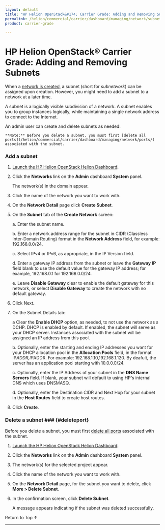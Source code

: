 ```yaml
---
layout: default
title: "HP Helion OpenStack&#174; Carrier Grade: Adding and Removing Subnets"
permalink: /helion/commercial/carrier/dashboard/managing/network/subnet/
product: carrier-grade

---
```

<!--UNDER REVISION-->

<script>

function PageRefresh {
onLoad="window.refresh"
}

PageRefresh();

</script>

<!--
<p style="font-size: small;"> <a href="/helion/commercial/carrier/ga1/install/">&#9664; PREV</a> | <a href="/helion/commercial/carrier/ga1/install-overview/">&#9650; UP</a> | <a href="/helion/commercial/carrier/ga1/">NEXT &#9654;</a></p> 
-->

# HP Helion OpenStack&#174; Carrier Grade: Adding and Removing Subnets

When a [network is created](/helion/commercial/carrier/dashboard/managing/network/create/), a subnet (short for *subnetwork*) can be assigned upon creation. However, you might need to add a subnet to a network at a later time.

A subnet is a logically visible subdivision of a network. A subnet enables you to group instances logically, while maintaining a single network address to connect to the Internet.

An admin user can create and delete subnets as needed. 

	**Note:** Before you delete a subnet, you must first [delete all ports](/helion/commercial/carrier/dashboard/managing/network/ports/) associated with the subnet.

### Add a subnet

1. [Launch the HP Helion OpenStack Helion Dashboard](/helion/openstack/carrier/dashboard/login/).

2. Click the **Networks** link on the **Admin** dashboard **System** panel.

	The network(s) in the domain appear. 

3. Click the name of the network you want to work with.

4. On the **Network Detail** page click **Create Subnet**.

5. On the **Subnet** tab of the **Create Network** screen:

	a. Enter the subnet name.

	b. Enter a network address range for the subnet in CIDR (Classless Inter-Domain Routing) format in the **Network Address** field, for example: 192.168.0.0/24.

	c. Select IPv4 or IPv6, as appropriate, in the IP Version field.

	d. Enter a gateway IP address from the subnet or leave the **Gateway IP** field blank to use the default value for the gateway IP address; for example, 192.168.0.1 for 192.168.0.0/24.

	e. Leave **Disable Gateway** clear to enable the default gateway for this network, or select **Disable Gateway** to create the network with no default gateway.

6. Click Next.

7. On the Subnet Details tab:

	a Clear the **Enable DHCP** option, as needed, to not use the network as a DCHP. DHCP is enabled by default. If enabled, the subnet will serve as your DHCP server. Instances associated with the subnet will be assigned an IP address from this pool. 

	b. Optionally, enter the starting and ending IP addresses you want for your DHCP allocation pool in the **Allocation Pools** field, in the format IP*ADDR,IP*ADDR. For example: 192.168.1.10,192.168.1.120. By deafult, the server has an application pool starting with 10.0.0.0/24.

	c. Optionally, enter the IP Address of your subnet in the **DNS Name Servers** field. If blank, your subnet will default to using HP's internal DNS which uses DNSMASQ.

	d. Optionally, enter the Destination CIDR and Next Hop for your subnet in the **Host Routes** field to create host routes.

8. Click **Create**.  

### Delete a subnet ### {#deleteport}

Before you delete a subnet, you must first [delete all ports](/helion/commercial/carrier/dashboard/managing/network/ports/) associated with the subnet.

1. [Launch the HP Helion OpenStack Helion Dashboard](/helion/openstack/carrier/dashboard/login/).

2. Click the **Networks** link on the **Admin** dashboard **System** panel.

3. The network(s) for the selected project appear. 

4. Click the name of the network you want to work with.

5. On the **Network Detail** page, for the subnet you want to delete, click **More &gt; Delete Subnet**.

6. In the confirmation screen, click **Delete Subnet**.  

	A message appears indicating if the subnet was deleted successfully.

<a href="#top" style="padding:14px 0px 14px 0px; text-decoration: none;"> Return to Top &#8593; </a>

----
